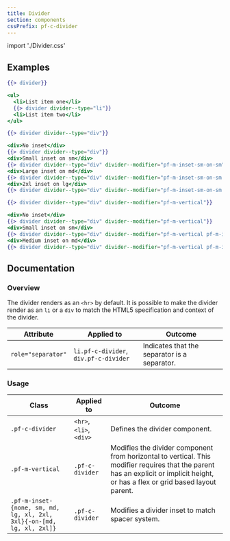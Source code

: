 ```yaml
---
title: Divider
section: components
cssPrefix: pf-c-divider
---
```


import './Divider.css'

## Examples
```hbs title=<hr>
{{> divider}}
```

```hbs title=<li>
<ul>
  <li>List item one</li>
  {{> divider divider--type="li"}}
  <li>List item two</li>
</ul>
```

```hbs title=<div>
{{> divider divider--type="div"}}
```

```hbs title=Insets
<div>No inset</div>
{{> divider divider--type="div"}}
<div>Small inset on sm</div>
{{> divider divider--type="div" divider--modifier="pf-m-inset-sm-on-sm"}}
<div>Large inset on md</div>
{{> divider divider--type="div" divider--modifier="pf-m-inset-sm-on-sm pf-m-inset-lg-on-md"}}
<div>2xl inset on lg</div>
{{> divider divider--type="div" divider--modifier="pf-m-inset-sm-on-sm pf-m-inset-xl-on-md pf-m-inset-2xl-on-lg"}}
```

```hbs title=Vertical
{{> divider divider--type="div" divider--modifier="pf-m-vertical"}}
```

```hbs title=Vertical-insets
<div>No inset</div>
{{> divider divider--type="div" divider--modifier="pf-m-vertical"}}
<div>Small inset on sm</div>
{{> divider divider--type="div" divider--modifier="pf-m-vertical pf-m-inset-sm-on-sm"}}
<div>Medium inset on md</div>
{{> divider divider--type="div" divider--modifier="pf-m-vertical pf-m-inset-sm-on-sm pf-m-inset-md-on-md"}}
```

## Documentation

### Overview
The divider renders as an `<hr>` by default. It is possible to make the divider render as an `li` or a `div` to match the HTML5 specification and context of the divider.

| Attribute | Applied to | Outcome |
| -- | -- | -- |
| `role="separator"` | `li.pf-c-divider`, `div.pf-c-divider` | Indicates that the separator is a separator. |

### Usage
| Class | Applied to | Outcome |
| -- | -- | -- |
| `.pf-c-divider` | `<hr>`, `<li>`, `<div>` | Defines the divider component. |
| `.pf-m-vertical` | `.pf-c-divider` | Modifies the divider component from horizontal to vertical. This modifier requires that the parent has an explicit or implicit height, or has a flex or grid based layout parent. |
| `.pf-m-inset-{none, sm, md, lg, xl, 2xl, 3xl}{-on-[md, lg, xl, 2xl]}` | `.pf-c-divider` | Modifies a divider inset to match spacer system. |
